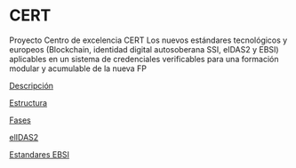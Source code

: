# CERT
Proyecto Centro de excelencia CERT 
Los nuevos estándares tecnológicos y europeos (Blockchain, identidad digital autosoberana SSI, eIDAS2 y EBSI) aplicables en un sistema de credenciales verificables para una formación  modular y acumulable de la nueva FP

[Descripción](descripcion.md)

[Estructura](estructura.md)

[Fases](fases.md)

[elIDAS2](elIDAS2.md)

[Estandares EBSI](estandaresEBSI.md)
      

